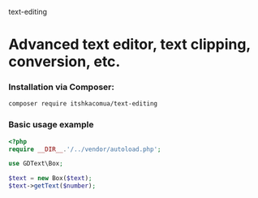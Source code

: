text-editing

Advanced text editor, text clipping, conversion, etc.
=======

### Installation via Composer:

```bash
composer require itshkacomua/text-editing
```

### Basic usage example
```php
<?php
require __DIR__.'/../vendor/autoload.php';

use GDText\Box;

$text = new Box($text);
$text->getText($number);
